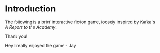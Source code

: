 # Introduction

The following is a brief interactive fiction game, loosely inspired by Kafka's *A Report to the Academy*.

Thank you!

Hey I really enjoyed the game - Jay
